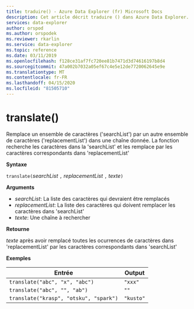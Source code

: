 ```yaml
---
title: traduire() - Azure Data Explorer (fr) Microsoft Docs
description: Cet article décrit traduire () dans Azure Data Explorer.
services: data-explorer
author: orspod
ms.author: orspodek
ms.reviewer: rkarlin
ms.service: data-explorer
ms.topic: reference
ms.date: 03/11/2019
ms.openlocfilehash: f128ce31af7fc720ee81b7471d3d74616197b8d4
ms.sourcegitcommit: 47a002b7032a05ef67c4e5e12de7720062645e9e
ms.translationtype: MT
ms.contentlocale: fr-FR
ms.lasthandoff: 04/15/2020
ms.locfileid: "81505710"
---
```

# <a name="translate"></a>translate()

Remplace un ensemble de caractères ('searchList') par un autre ensemble de caractères ('replacementList') dans une chaîne donnée.
La fonction recherche les caractères dans la 'searchList' et les remplace par les caractères correspondants dans 'replacementList'

**Syntaxe**

`translate(`*searchList* `,` *replacementList* `,` *texte*`)`

**Arguments**

* *searchList*: La liste des caractères qui devraient être remplacés
* *replacementList*: La liste des caractères qui doivent remplacer les caractères dans 'searchList'
* *texte*: Une chaîne à rechercher

**Retourne**

*texte* après avoir remplacé toutes les ocurrences de caractères dans 'replacementList' par les caractères correspondants dans 'searchList'

**Exemples**

|Entrée                                 |Output   |
|--------------------------------------|---------|
|`translate("abc", "x", "abc")`        |`"xxx"`  |
|`translate("abc", "", "ab")`          |`""`     |
|`translate("krasp", "otsku", "spark")`|`"kusto"`|